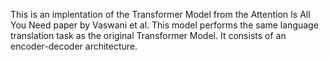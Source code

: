 This is an implentation of the Transformer Model from the Attention Is All You Need paper by Vaswani et al.
This model performs the same language translation task as the original Transformer Model. 
It consists of an encoder-decoder architecture.
